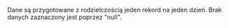 Dane są przygotowane z rodzielczością jeden rekord na jeden dzień. Brak danych zaznaczony jest poprzez "null".